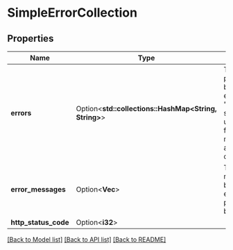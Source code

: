 # SimpleErrorCollection

## Properties

Name | Type | Description | Notes
------------ | ------------- | ------------- | -------------
**errors** | Option<**std::collections::HashMap<String, String>**> | The list of errors by parameter returned by the operation. For example,\"projectKey\": \"Project keys must start with an uppercase letter, followed by one or more uppercase alphanumeric characters.\" | [optional]
**error_messages** | Option<**Vec<String>**> | The list of error messages produced by this operation. For example, \"input parameter 'key' must be provided\" | [optional]
**http_status_code** | Option<**i32**> |  | [optional]

[[Back to Model list]](../README.md#documentation-for-models) [[Back to API list]](../README.md#documentation-for-api-endpoints) [[Back to README]](../README.md)


